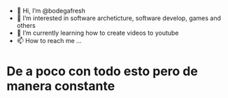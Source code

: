 - 👋 Hi, I’m @bodegafresh
- 👀 I’m interested in software archeticture, software develop, games and others
- 🌱 I’m currently learning how to create videos to youtube
- 📫 How to reach me ...

# De a poco con todo esto pero de manera constante

<!---
bodegafresh/bodegafresh is a ✨ special ✨ repository because its `README.md` (this file) appears on your GitHub profile.
You can click the Preview link to take a look at your changes.
--->
